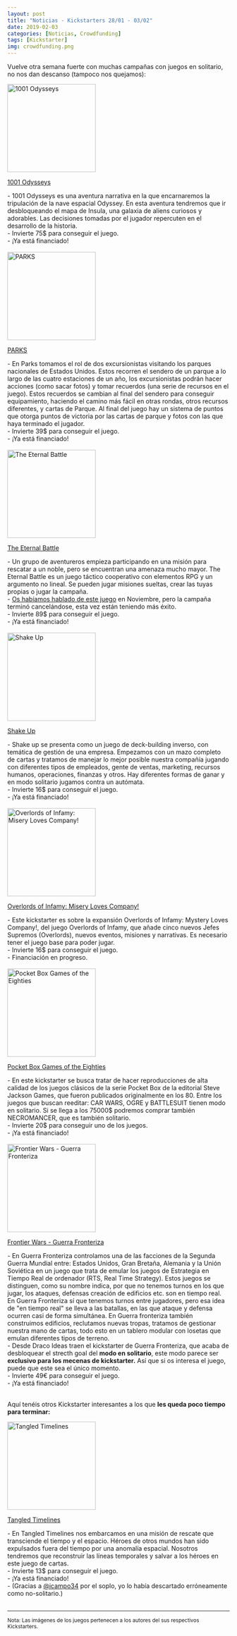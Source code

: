 ```yaml
---
layout: post
title: "Noticias - Kickstarters 28/01 - 03/02"
date: 2019-02-03
categories: [Noticias, Crowdfunding]
tags: [Kickstarter]
img: crowdfunding.png
---
```


Vuelve otra semana fuerte con muchas campañas con juegos en solitario, no nos
 dan descanso (tampoco nos quejamos):

<div class="row">
    <div class="col-md-3">
        <img width="200" height="200"
            src="https://ksr-ugc.imgix.net/assets/023/796/337/ce65e9910336634ca4814e7df2efc244_original.jpg?ixlib=rb-1.1.0&w=680&fit=max&v=1547589053&auto=format&gif-q=50&q=92&s=2c86550abf8d90143750fb64e1389096"
        class="img-thumbnail" alt="1001 Odysseys">
    </div>
    <div class="col-md-9">
        <p>
            <a
            href="https://www.kickstarter.com/projects/asmadigames/1001-odysseys?ref=mazmorreoensolitario">
           1001 Odysseys</a>
        </p>
         - 1001 Odysseys es una aventura narrativa en la que encarnaremos la
          tripulación de la nave espacial Odyssey. En esta aventura tendremos
          que ir desbloqueando el mapa de Insula, una galaxia de aliens
          curiosos y adorables. Las decisiones tomadas por el jugador
          repercuten en el desarrollo de la historia.
          <br>
          - Invierte 75$ para conseguir el juego.
          <br>
          - ¡Ya está financiado!
    </div>
</div>
<br>

<div class="row">
    <div class="col-md-3">
        <img width="200" height="200"
            src="https://ksr-ugc.imgix.net/assets/024/015/626/34ab4a559cb75a00e6b8f37323ea3e3d_original.jpg?ixlib=rb-1.1.0&w=680&fit=max&v=1549512620&auto=format&gif-q=50&q=92&s=0bc995753c7012940023905ca6a52ee4"
        class="img-thumbnail" alt="PARKS">
    </div>
    <div class="col-md-9">
        <p>
            <a
            href="https://www.kickstarter.com/projects/keymastergames/parks-the-board-game?ref=mazmorreoensolitario">
           PARKS</a>
        </p>
         - En Parks tomamos el rol de dos excursionistas visitando los parques
          nacionales de Estados Unidos. Estos recorren el sendero de un parque
          a lo largo de las cuatro estaciones de un año, los excursionistas
          podrán hacer acciones (como sacar fotos) y tomar recuerdos (una serie
          de recursos en el juego). Estos recuerdos se cambian al final del
          sendero para conseguir equipamiento, haciendo el camino más fácil en
          otras rondas, otros recursos diferentes, y cartas de Parque. Al final
          del juego hay un sistema de puntos que otorga puntos de victoria por
          las cartas de parque y fotos con las que haya terminado el jugador.
          <br>
          - Invierte 39$ para conseguir el juego.
          <br>
          - ¡Ya está financiado!
    </div>
</div>
<br>

<div class="row">
    <div class="col-md-3">
        <img width="200" height="200"
            src="https://ksr-ugc.imgix.net/assets/023/912/407/6d5def343a6fadbe06e019dc8c5fa94d_original.png?ixlib=rb-1.1.0&w=680&fit=max&v=1548681503&auto=format&gif-q=50&lossless=true&s=1cb792cd4a8ab58535ff1bc1b4570457"
        class="img-thumbnail" alt="The Eternal Battle">
    </div>
    <div class="col-md-9">
        <p>
            <a
            href="https://www.kickstarter.com/projects/1708191831/the-eternal-battle-0?ref=mazmorreoensolitario">
           The Eternal Battle</a>
        </p>
         - Un grupo de aventureros empieza participando en una misión para
          rescatar a un noble, pero se encuentran una amenaza mucho mayor. The
          Eternal Battle es un juego táctico cooperativo con elementos RPG y un
          argumento no lineal. Se pueden jugar misiones sueltas, crear las
          tuyas propias o jugar la campaña.
          <br>
          - <a
          href="{{site.baseurl}}/2018/11/29/noticias-crowdfunding-1109-1129/">
          Os habíamos hablado de este juego</a> en Noviembre, pero la campaña
          terminó cancelándose, esta vez están teniendo más éxito.
          <br>
          - Invierte 89$ para conseguir el juego.
          <br>
          - ¡Ya está financiado!
    </div>
</div>
<br>

<div class="row">
    <div class="col-md-3">
        <img width="200" height="200"
            src="https://ksr-ugc.imgix.net/assets/023/924/090/02c4ecf814128f730ada7bef5df27a2c_original.png?ixlib=rb-1.1.0&w=680&fit=max&v=1548763660&auto=format&gif-q=50&lossless=true&s=c879a585e98b9e9fa02671393d05a4e7"
        class="img-thumbnail" alt="Shake Up">
    </div>
    <div class="col-md-9">
        <p>
            <a
            href="https://www.kickstarter.com/projects/1898315323/shake-up-the-reverse-deck-building-office-card-gam?ref=mazmorreoensolitario">
           Shake Up</a>
        </p>
         - Shake up se presenta como un juego de deck-building inverso, con
          temática de gestión de una empresa. Empezamos con un mazo completo de
          cartas y tratamos de manejar lo mejor posible nuestra compañía
          jugando con diferentes tipos de empleados, gente de ventas,
          marketing, recursos humanos, operaciones, finanzas y otros. Hay
          diferentes formas de ganar y en modo solitario jugamos contra un
          autómata.
          <br>
          - Invierte 16$ para conseguir el juego.
          <br>
          - ¡Ya está financiado!
    </div>
</div>
<br>

<div class="row">
    <div class="col-md-3">
        <img width="200" height="200"
            src="https://ksr-ugc.imgix.net/assets/023/946/062/386c60247c251635b343f23dbdf25677_original.jpg?ixlib=rb-1.1.0&w=680&fit=max&v=1548917454&auto=format&gif-q=50&q=92&s=90ca139c64b162893200604e1a92383a"
        class="img-thumbnail" alt="Overlords of Infamy: Misery Loves Company!">
    </div>
    <div class="col-md-9">
        <p>
            <a
            href="https://www.kickstarter.com/projects/obscurereference/overlords-of-infamy-misery-loves-company?ref=mazmorreoensolitario">
           Overlords of Infamy: Misery Loves Company!</a>
        </p>
         - Este kickstarter es sobre la expansión Overlords of Infamy: Mystery
          Loves Company!, del juego Overlords of Infamy, que añade cinco nuevos
          Jefes Supremos (Overlords), nuevos eventos, misiones y narrativas.
          Es necesario tener el juego base para poder jugar.
          <br>
          - Invierte 16$ para conseguir el juego.
          <br>
          - Financiación en progreso.
    </div>
</div>
<br>

<div class="row">
    <div class="col-md-3">
        <img width="200" height="200"
            src="https://ksr-ugc.imgix.net/assets/023/286/461/2f2e2fdc2049e997d984d8c81a699206_original.png?ixlib=rb-1.1.0&crop=faces&w=1024&h=576&fit=crop&v=1542366695&auto=format&frame=1&q=92&s=d17fad9d9f9a7b99d1a2d934aee9be24"
        class="img-thumbnail" alt="Pocket Box Games of the Eighties">
    </div>
    <div class="col-md-9">
        <p>
            <a
            href="https://www.kickstarter.com/projects/sjgames/pocket-box-games-of-the-eighties?ref=mazmorreoensolitario">
           Pocket Box Games of the Eighties</a>
        </p>
         - En este kickstarter se busca tratar de hacer reproducciones de alta
          calidad de los juegos clásicos de la serie Pocket Box de la editorial
          Steve Jackson Games, que fueron publicados originalmente en los 80.
          Entre los juegos que buscan
          reeditar: CAR WARS, OGRE y BATTLESUIT tienen modo en solitario. Si se
          llega a los 75000$ podremos comprar también NECROMANCER, que es
          también solitario.
          <br>
          - Invierte 20$ para conseguir uno de los juegos.
          <br>
          - ¡Ya está financiado!
    </div>
</div>
<br>

<div class="row">
    <div class="col-md-3">
        <img width="200" height="200"
            src="https://ksr-ugc.imgix.net/assets/023/571/685/ea762f0c0bc93f2d9f633ef0589d6c88_original.jpg?ixlib=rb-1.1.0&w=680&fit=max&v=1544971445&auto=format&gif-q=50&q=92&s=c77403327150e545e57f3f535a6d9a91"
        class="img-thumbnail" alt="Frontier Wars - Guerra Fronteriza">
    </div>
    <div class="col-md-9">
        <p>
            <a
            href="https://www.kickstarter.com/projects/dracoideas/frontier-wars-the-board-game?ref=mazmorreoensolitario">
           Frontier Wars - Guerra Fronteriza</a>
        </p>
          - En Guerra Fronteriza controlamos una de las facciones de la Segunda
          Guerra Mundial entre: Estados Unidos, Gran Bretaña, Alemania y la
          Unión Soviética en un juego que trata de emular los juegos de
          Estrategia en Tiempo Real de ordenador (RTS, Real Time Strategy).
          Estos juegos se distinguen, como su nombre indica, por que no tenemos
          turnos en los que jugar, los ataques, defensas creación de edificios
          etc. son en tiempo real. En Guerra Fronteriza sí que tenemos turnos
          entre jugadores, pero esa idea de "en tiempo real" se lleva a las
          batallas, en las que ataque y defensa ocurren casi de forma
          simultánea. En Guerra fronteriza también construimos edificios,
          reclutamos nuevas tropas, tratamos de gestionar nuestra mano de
          cartas, todo esto en un tablero modular con losetas que emulan
          diferentes tipos de terreno.
          <br>
          - Desde Draco Ideas traen el kickstarter de Guerra Fronteriza, que
          acaba de desbloquear el strecth goal del <strong>modo en
          solitario</strong>, este modo parece ser <strong>exclusivo para los
          mecenas de kickstarter.</strong>
          Así que si os interesa el juego, puede que este sea el único momento.
          <br>
          - Invierte 49€ para conseguir el juego.
          <br>
          - ¡Ya está financiado!
    </div>
</div>
<br>

Aquí tenéis otros Kickstarter interesantes a los que **les queda poco tiempo
para terminar:**

<div class="row">
    <div class="col-md-3">
        <img width="200" height="200"
            src="https://ksr-ugc.imgix.net/assets/023/820/891/a6a97c8aad08a712be2ae7b1db1e643f_original.png?ixlib=rb-1.1.0&w=680&fit=max&v=1547790914&auto=format&gif-q=50&lossless=true&s=e411ab0a4255bf6f9983650b77f00cb8"
        class="img-thumbnail" alt="Tangled Timelines">
    </div>
    <div class="col-md-9">
        <p>
            <a
            href="https://www.kickstarter.com/projects/dzayas/tangled-timelines?ref=mazmorreoensolitario">
           Tangled Timelines</a>
        </p>
         - En Tangled Timelines nos embarcamos en una misión de rescate que
          transciende el tiempo y el espacio. Héroes de otros mundos han sido
          expulsados fuera del tiempo por una anomalía espacial. Nosotros
          tendremos que reconstruir las líneas temporales y salvar a los héroes
          en este juego de cartas.
          <br>
          - Invierte 13$ para conseguir el juego.
          <br>
          - ¡Ya está financiado!
          <br>
          - (Gracias a <a href="https://twitter.com/icampo34">@icampo34</a> por
            el soplo, yo lo había descartado erróneamente como no-solitario.)
    </div>
</div>
<br>


<hr>

<small>Nota: Las imágenes de los juegos pertenecen a los autores del sus
respectivos Kickstarters.</small>
